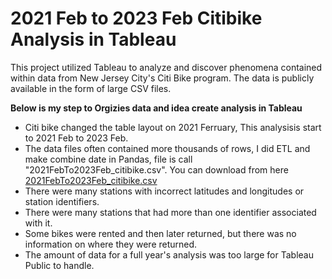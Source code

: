# 2021 Feb to 2023 Feb Citibike Analysis in Tableau

This project utilized Tableau to analyze and discover phenomena contained within data from New Jersey City's Citi Bike program. The data is publicly available in the form of large CSV files. 

**Below is my step to Orgizies data and idea create analysis in Tableau**
- Citi bike changed the table layout on 2021 Ferruary, This analysisis start to 2021 Feb to 2023 Feb.
- The data files often contained more thousands of rows, I did ETL and make combine date in Pandas, file is call "2021FebTo2023Feb_citibike.csv". 
You can download from here [2021FebTo2023Feb_citibike.csv](https://drive.google.com/file/d/1HcYfcdiafiV2iHEYtsLG8MlpYSCN21N1/view?usp=share_link)
- There were many stations with incorrect latitudes and longitudes or station identifiers.
- There were many stations that had more than one identifier associated with it.
- Some bikes were rented and then later returned, but there was no information on where they were returned.
- The amount of data for a full year's analysis was too large for Tableau Public to handle.
